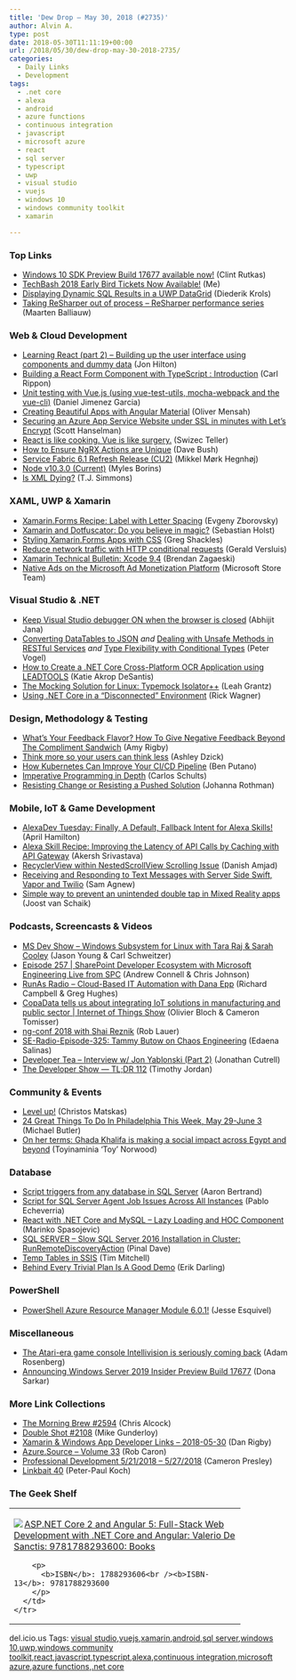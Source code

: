 ```yaml
---
title: 'Dew Drop – May 30, 2018 (#2735)'
author: Alvin A.
type: post
date: 2018-05-30T11:11:19+00:00
url: /2018/05/30/dew-drop-may-30-2018-2735/
categories:
  - Daily Links
  - Development
tags:
  - .net core
  - alexa
  - android
  - azure functions
  - continuous integration
  - javascript
  - microsoft azure
  - react
  - sql server
  - typescript
  - uwp
  - visual studio
  - vuejs
  - windows 10
  - windows community toolkit
  - xamarin

---
```

### <a name="top"></a>Top Links

  * <a href="http://blogs.windows.com/buildingapps/2018/05/29/windows-10-sdk-preview-build-17677-available-now/?WT.mc_id=DX_MVP4025064" target="_blank">Windows 10 SDK Preview Build 17677 available now!</a> (Clint Rutkas)
  * <a href="http://www.wpf.tips/2018/05/techbash-2018-early-bird-tickets-now.html" target="_blank">TechBash 2018 Early Bird Tickets Now Available!</a> (Me)
  * <a href="https://xamlbrewer.wordpress.com/2018/05/29/displaying-dynamic-sql-results-in-a-uwp-datagrid/" target="_blank">Displaying Dynamic SQL Results in a UWP DataGrid</a> (Diederik Krols)
  * <a href="https://blog.jetbrains.com/dotnet/2018/05/29/taking-resharper-process-resharper-performance-series/" target="_blank">Taking ReSharper out of process – ReSharper performance series</a> (Maarten Balliauw)



### <a name="web"></a>Web & Cloud Development

  * <a href="https://jonhilton.net/building-a-ui-using-react-components/" target="_blank">Learning React (part 2) &#8211; Building up the user interface using components and dummy data</a> (Jon Hilton)
  * <a href="https://www.carlrippon.com/building-react-form-compontent/" target="_blank">Building a React Form Component with TypeScript : Introduction</a> (Carl Rippon)
  * <a href="http://feedproxy.google.com/~r/netCurryRecentArticles/~3/q0mwnYxEjk8/ShowArticle.aspx" target="_blank">Unit testing with Vue.js (using vue-test-utils, mocha-webpack and the vue-cli)</a> (Daniel Jimenez Garcia)
  * <a href="https://auth0.com/blog/creating-beautiful-apps-with-angular-material/" target="_blank">Creating Beautiful Apps with Angular Material</a> (Oliver Mensah)
  * <a href="http://feeds.hanselman.com/~/548863522/0/scotthanselman~Securing-an-Azure-App-Service-Website-under-SSL-in-minutes-with-Lets-Encrypt.aspx" target="_blank">Securing an Azure App Service Website under SSL in minutes with Let&#8217;s Encrypt</a> (Scott Hanselman)
  * <a href="https://medium.com/@swizec/react-is-like-cooking-vue-is-like-surgery-242dee43a502?source=rss-8e43dcd3c21f------2" target="_blank">React is like cooking. Vue is like surgery.</a> (Swizec Teller)
  * <a href="https://medium.com/@davembush/how-to-ensure-ngrx-actions-are-unique-32c6c4e529f9?source=rss-8d43998be36d------2" target="_blank">How to Ensure NgRX Actions are Unique</a> (Dave Bush)
  * <a href="https://blogs.msdn.microsoft.com/azureservicefabric/2018/05/29/service-fabric-6-1-refresh-release-cu2/" target="_blank">Service Fabric 6.1 Refresh Release (CU2)</a> (Mikkel Mørk Hegnhøj)
  * <a href="https://nodejs.org/en/blog/release/v10.3.0" target="_blank">Node v10.3.0 (Current)</a> (Myles Borins)
  * <a href="http://feedproxy.google.com/~r/SubMain/~3/13obxUPeu9w/" target="_blank">Is XML Dying?</a> (T.J. Simmons)



### <a name="silverlight"></a>XAML, UWP & Xamarin

  * <a href="https://smellyc0de.wordpress.com/2018/05/29/xamarin-forms-recipe-label-with-letter-spacing/" target="_blank">Xamarin.Forms Recipe: Label with Letter Spacing</a> (Evgeny Zborovsky)
  * <a href="https://www.preemptive.com/blog/article/1008-xamarin-dotfuscator-do-you-believe-in-magic/91-dotfuscator-ce" target="_blank">Xamarin and Dotfuscator: Do you believe in magic?</a> (Sebastian Holst)
  * <a href="https://visualstudiomagazine.com/articles/2018/04/01/styling-xamarin-forms.aspx" target="_blank">Styling Xamarin.Forms Apps with CSS</a> (Greg Shackles)
  * <a href="https://blog.verslu.is/xamarin/xamarin-forms-xamarin/conditional-http-requests/" target="_blank">Reduce network traffic with HTTP conditional requests</a> (Gerald Versluis)
  * <a href="https://releases.xamarin.com/technical-bulletin-xcode-9-4/" target="_blank">Xamarin Technical Bulletin: Xcode 9.4</a> (Brendan Zagaeski)
  * <a href="https://blogs.windows.com/buildingapps/2018/05/29/native-ads-on-the-microsoft-ad-monetization-platform/?WT.mc_id=DX_MVP4025064" target="_blank">Native Ads on the Microsoft Ad Monetization Platform</a> (Microsoft Store Team)



### <a name="dotnet"></a>Visual Studio & .NET

  * <a href="https://dailydotnettips.com/keep-visual-studio-debugger-on/" target="_blank">Keep Visual Studio debugger ON when the browser is closed</a> (Abhijit Jana)
  * <a href="https://visualstudiomagazine.com/blogs/tool-tracker/2018/05/converting-datatables-to-json.aspx" target="_blank">Converting DataTables to JSON</a> _and_ <a href="https://visualstudiomagazine.com/articles/2018/04/01/dealing-with-unsafe-methods.aspx" target="_blank">Dealing with Unsafe Methods in RESTful Services</a> _and_ <a href="https://visualstudiomagazine.com/articles/2018/04/01/type-flexibility.aspx" target="_blank">Type Flexibility with Conditional Types</a> (Peter Vogel)
  * <a href="https://www.leadtools.com/blog/document-imaging/ocr/create-net-core-crossplatform-ocr-application-leadtools/" target="_blank">How to Create a .NET Core Cross-Platform OCR Application using LEADTOOLS</a> (Katie Akrop DeSantis)
  * <a href="http://feedproxy.google.com/~r/Typemock/~3/grUOFt0L188/" target="_blank">The Mocking Solution for Linux: Typemock Isolator++</a> (Leah Grantz)
  * <a href="https://developers.redhat.com/blog/2018/05/29/using-net-core-in-a-disconnected-environment/" target="_blank">Using .NET Core in a “Disconnected” Environment</a> (Rick Wagner)



### <a name="design"></a>Design, Methodology & Testing

  * <a href="https://blog.trello.com/how-to-give-negative-feedback-beyond-the-compliment-sandwich" target="_blank">What&#8217;s Your Feedback Flavor? How To Give Negative Feedback Beyond The Compliment Sandwich</a> (Amy Rigby)
  * <a href="https://medium.com/that-conference/think-more-so-your-users-can-think-less-bddc56b263d7?source=rss----bcf836d9fc8e---4" target="_blank">Think more so your users can think less</a> (Ashley Dzick)
  * <a href="https://stackify.com/kubernetes-improve-ci-cd-pipeline/" target="_blank">How Kubernetes Can Improve Your CI/CD Pipeline</a> (Ben Putano)
  * <a href="https://blog.ndepend.com/imperative-programming-in-depth/" target="_blank">Imperative Programming in Depth</a> (Carlos Schults)
  * <a href="http://feedproxy.google.com/~r/ManagingProductDevelopment/~3/YB6PJCY5hA0/" target="_blank">Resisting Change or Resisting a Pushed Solution</a> (Johanna Rothman)



### <a name="mobile"></a>Mobile, IoT & Game Development

  * <a href="https://lovemyecho.com/2018/05/29/alexadev-tuesday-finally-default-fallback-intent-alexa-skills/" target="_blank">AlexaDev Tuesday: Finally, A Default, Fallback Intent for Alexa Skills!</a> (April Hamilton)
  * <a href="https://developer.amazon.com:443/blogs/alexa/post/9233e0d3-6eaf-43a6-a589-4b02f07d8480/alexa-skill-recipe-improving-the-latency-of-api-calls-by-caching-with-api-gateway" target="_blank">Alexa Skill Recipe: Improving the Latency of API Calls by Caching with API Gateway</a> (Akersh Srivastava)
  * <a href="https://android.jlelse.eu/recyclerview-within-nestedscrollview-scrolling-issue-3180b5ad2542?source=rss----8fca399d4de---4" target="_blank">RecyclerView within NestedScrollView Scrolling Issue</a> (Danish Amjad)
  * <a href="https://twilioinc.wpengine.com/2018/05/receiving-and-responding-to-text-messages-with-server-side-swift-vapor-and-twilio.html" target="_blank">Receiving and Responding to Text Messages with Server Side Swift, Vapor and Twilio</a> (Sam Agnew)
  * <a href="http://feedproxy.google.com/~r/blogspot/dotnetbyexample/~3/WN2lQUDjBbc/simple-way-to-prevent-unintend-double.html" target="_blank">Simple way to prevent an unintended double tap in Mixed Reality apps</a> (Joost van Schaik)



### <a name="podcasts"></a>Podcasts, Screencasts & Videos

  * <a href="http://msdevshow.com/2018/05/windows-subsystem-for-linux-with-tara-raj-and-sarah-cooley/" target="_blank">MS Dev Show &#8211; Windows Subsystem for Linux with Tara Raj & Sarah Cooley</a> (Jason Young & Carl Schweitzer)
  * <a href="http://feeds.microsoftcloudshow.com/~r/microsoftcloudshowepisodes/~3/4BoVoucvZjA/257-sharepoint-developer-ecosystem-with-microsoft-engineering-live-from-spc" target="_blank">Episode 257 | SharePoint Developer Ecosystem with Microsoft Engineering Live from SPC</a> (Andrew Connell & Chris Johnson)
  * <a href="http://feedproxy.google.com/~r/RunaAsRadioWma/~3/eXMULdeadcM/default.aspx" target="_blank">RunAs Radio &#8211; Cloud-Based IT Automation with Dana Epp</a> (Richard Campbell & Greg Hughes)
  * <a href="https://channel9.msdn.com/Shows/Internet-of-Things-Show/CopaData-integrating-IoT-solutions?WT.mc_id=DX_MVP4025064" target="_blank">CopaData tells us about integrating IoT solutions in manufacturing and public sector | Internet of Things Show</a> (Olivier Bloch & Cameron Tomisser)
  * <a href="https://www.nativescript.org/blog/ng-conf-2018-with-shai-reznik" target="_blank">ng-conf 2018 with Shai Reznik</a> (Rob Lauer)
  * <a href="http://feedproxy.google.com/~r/se-radio/~3/u8mv50_22X8/" target="_blank">SE-Radio-Episode-325: Tammy Butow on Chaos Engineering</a> (Edaena Salinas)
  * <a href="http://developertea.simplecast.fm/jon-yablonski-part-2" target="_blank">Developer Tea &#8211; Interview w/ Jon Yablonski (Part 2)</a> (Jonathan Cutrell)
  * <a href="https://medium.com/google-developers/the-developer-show-tl-dr-112-f87dd6299d2f?source=rss----2e5ce7f173a5---4" target="_blank">The Developer Show — TL;DR 112</a> (Timothy Jordan)



### <a name="events"></a>Community & Events

  * <a href="https://cmatskas.com/level-up/" target="_blank">Level up!</a> (Christos Matskas)
  * <a href="https://www.uwishunu.com/2018/05/24-great-things-philadelphia-week-may-29-june-3/" target="_blank">24 Great Things To Do In Philadelphia This Week, May 29-June 3</a> (Michael Butler)
  * <a href="https://news.microsoft.com/life/ghada-khalifa/" target="_blank">On her terms: Ghada Khalifa is making a social impact across Egypt and beyond</a> (Toyinaminia &#8216;Toy&#8217; Norwood)



### <a name="sql"></a>Database

  * <a href="http://feedproxy.google.com/~r/MSSQLTips-LatestSqlServerTips/~3/HZM5Fks61oI/tip.asp" target="_blank">Script triggers from any database in SQL Server</a> (Aaron Bertrand)
  * <a href="http://feedproxy.google.com/~r/MSSQLTips-LatestSqlServerTips/~3/YjjCndlsmHo/tip.asp" target="_blank">Script for SQL Server Agent Job Issues Across All Instances</a> (Pablo Echeverria)
  * <a href="https://code-maze.com/react-net-core-lazy-loading/" target="_blank">React with .NET Core and MySQL – Lazy Loading and HOC Component</a> (Marinko Spasojevic)
  * <a href="https://blog.sqlauthority.com/2018/05/30/sql-server-slow-sql-server-2016-installation-in-cluster-runremotediscoveryaction/" target="_blank">SQL SERVER – Slow SQL Server 2016 Installation in Cluster: RunRemoteDiscoveryAction</a> (Pinal Dave)
  * <a href="https://www.timmitchell.net/post/2018/05/29/temp-tables-in-ssis/" target="_blank">Temp Tables in SSIS</a> (Tim Mitchell)
  * <a href="http://feedproxy.google.com/~r/BrentOzar-SqlServerDba/~3/PAhq1c9VRgA/" target="_blank">Behind Every Trivial Plan Is A Good Demo</a> (Erik Darling)



### <a name="ps"></a>PowerShell

  * <a href="https://blogs.technet.microsoft.com/nextnextfinish/2018/05/29/powershell-azure-resource-manager-module-6-0-1/" target="_blank">PowerShell Azure Resource Manager Module 6.0.1!</a> (Jesse Esquivel)



### <a name="misc"></a>Miscellaneous

  * <a href="http://feeds.mashable.com/~r/Mashable/~3/0sqxi2RaQvQ/" target="_blank">The Atari-era game console Intellivision is seriously coming back</a> (Adam Rosenberg)
  * <a href="http://blogs.windows.com/windowsexperience/2018/05/29/announcing-windows-server-2019-insider-preview-build-17677/?WT.mc_id=DX_MVP4025064" target="_blank">Announcing Windows Server 2019 Insider Preview Build 17677</a> (Dona Sarkar)



### <a name="links"></a>More Link Collections

  * <a href="http://feedproxy.google.com/~r/ReflectivePerspective/~3/rDzCTTTGKQo/" target="_blank">The Morning Brew #2594</a> (Chris Alcock)
  * <a href="https://afreshcup.com/home/2018/05/30/double-shot-2108.html" target="_blank">Double Shot #2108</a> (Mike Gunderloy)
  * <a href="https://links.danrigby.com/2018/05/app-developer-links-2018-05-30/" target="_blank">Xamarin & Windows App Developer Links &#8211; 2018-05-30</a> (Dan Rigby)
  * <a href="https://azure.microsoft.com/blog/azure-source-volume-33/" target="_blank">Azure.Source &#8211; Volume 33</a> (Rob Caron)
  * <a href="http://blog.thesoftwarementor.com/2018/05/29/professional-development-5-21-2018-5-27-2018/" target="_blank">Professional Development 5/21/2018 – 5/27/2018</a> (Cameron Presley)
  * <a href="http://www.quirksmode.org/blog/archives/2018/05/linkbait_40.html" target="_blank">Linkbait 40</a> (Peter-Paul Koch)



### <a name="shelf"></a>The Geek Shelf

<div class="wlWriterEditableSmartContent" id="scid:7dc1bd33-94bd-46fd-a20b-0131235bcd47:1c1e6d2b-32cc-4e83-a45a-a48b9f687155" style="margin: 0px; padding: 0px; float: none; display: inline;">
  <table cellspacing="0" cellpadding="2" width="400" border="0" unselectable="on">
    <tr>
      <td valign="top" width="400">
        <p>
          <a title="ASP.NET Core 2 and Angular 5: Full-Stack Web Development with .NET Core and Angular: Valerio De Sanctis: 9781788293600: Books" href="https://www.amazon.com/exec/obidos/ASIN/1788293606/amavin-20"><img data-recalc-dims="1" decoding="async" src="https://i0.wp.com/images-na.ssl-images-amazon.com/images/I/41iI-kEg53L._AC_US218_.jpg?w=660&#038;ssl=1" border="0" align="left" style="float:left" />ASP.NET Core 2 and Angular 5: Full-Stack Web Development with .NET Core and Angular: Valerio De Sanctis: 9781788293600: Books</a>
        </p>
        
        <p>
          <b>ISBN</b>: 1788293606<br /><b>ISBN-13</b>: 9781788293600
        </p>
      </td>
    </tr>
  </table>
</div>



<div class="wlWriterEditableSmartContent" id="scid:77ECF5F8-D252-44F5-B4EB-D463C5396A79:89c8c517-af14-4bfa-a0e3-f1d30475acec" style="margin: 0px; padding: 0px; float: none; display: inline;">
  del.icio.us Tags: <a href="http://del.icio.us/popular/visual+studio" rel="tag">visual studio</a>,<a href="http://del.icio.us/popular/vuejs" rel="tag">vuejs</a>,<a href="http://del.icio.us/popular/xamarin" rel="tag">xamarin</a>,<a href="http://del.icio.us/popular/android" rel="tag">android</a>,<a href="http://del.icio.us/popular/sql+server" rel="tag">sql server</a>,<a href="http://del.icio.us/popular/windows+10" rel="tag">windows 10</a>,<a href="http://del.icio.us/popular/uwp" rel="tag">uwp</a>,<a href="http://del.icio.us/popular/windows+community+toolkit" rel="tag">windows community toolkit</a>,<a href="http://del.icio.us/popular/react" rel="tag">react</a>,<a href="http://del.icio.us/popular/javascript" rel="tag">javascript</a>,<a href="http://del.icio.us/popular/typescript" rel="tag">typescript</a>,<a href="http://del.icio.us/popular/alexa" rel="tag">alexa</a>,<a href="http://del.icio.us/popular/continuous+integration" rel="tag">continuous integration</a>,<a href="http://del.icio.us/popular/microsoft+azure" rel="tag">microsoft azure</a>,<a href="http://del.icio.us/popular/azure+functions" rel="tag">azure functions</a>,<a href="http://del.icio.us/popular/.net+core" rel="tag">.net core</a>
</div>